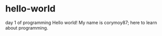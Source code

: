 # hello-world
day 1 of programming
Hello world! My name is corymoy87; here to learn about programming.
